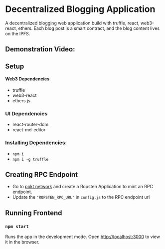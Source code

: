 # Decentralized Blogging Application
A decentralized blogging web application build with truffle, react, web3-react, ethers.
Each blog post is a smart contract, and the blog content lives on the IPFS.

## Demonstration Video:


## Setup
#### Web3 Dependencies
- truffle
- web3-react
- ethers.js

### UI Dependencies
- react-router-dom
- react-md-editor

### Installing Dependencies:
- `npm i`
- `npm i -g truffle`

## Creating RPC Endpoint
- Go to [pokt network](https://www.pokt.network/) and create a Ropsten Application to mint an RPC endpoint.
- Update the `"ROPSTEN_RPC_URL"` in `config.js` to the RPC endpoint url

## Running Frontend
### `npm start`

Runs the app in the development mode.
Open [http://localhost:3000](http://localhost:3000) to view it in the browser.



